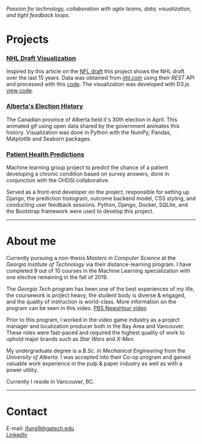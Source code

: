 _Passion for technology, collaboration with agile teams, data, visualization, and tight feedback loops._

# Projects
### [NHL Draft Visualization](hockey-draft-viz) 
Inspired by this article on the [NFL draft](https://www.news.gatech.edu/2017/04/19/interactive-visualization-illustrates-uncertainty-nfl-draft) 
this project shows the NHL draft over the last 15 years.  Data was obtained from
[nhl.com](https://www.nhl.com/) using their _REST_ API and processed with this [code](https://github.com/JonathanFung13/nhl_fantasy).
The visualization was developed with D3.js [view code](https://github.com/JonathanFung13/hockey-draft-viz).

### [Alberta's Election History](election-ab)
The Canadian province of Alberta held it's 30th election in April.  This animated gif using open data shared by the
government animates this history.  Visualization was done in Python with the NumPy, Pandas, Matplotlib and Seaborn packages.  

### [Patient Health Predictions](https://ihi.jonfun.dev/)
Machine learning group project to predict the chance of a patient developing 
a chronic condition based on survey answers, done in conjunction with the OHDSI collaborative.

Served as a front-end developer on the project, responsible for setting up Django, the prediction histogram, 
outcome backend model, CSS styling, and conducting user feedback sessions.  Python, Django, Docker, SQLite, and 
the Bootstrap framework were used to develop this project.  

---

# About me
Currently pursuing a non-thesis _Masters in Computer Science_ at the _Georgia Institute of Technology_ via their 
distance-learning program.  I have completed 9 out of 10 courses in the Machine Learning specialization with one 
elective remaining in the fall of 2019.

The _Georgia Tech_ program has been one of the best experiences of my life, the coursework is project heavy, the 
student body is diverse & engaged, and the quality of instruction is world-class.  More information on the program 
can be seen in this video. [PBS NewsHour video](https://youtu.be/6xNpquytdzw)

Prior to this program, I worked in the video game industry as a project manager and localization producer both in the 
Bay Area and Vancouver.  These roles were fast-paced and required the highest quality of work to uphold major 
brands such as _Star Wars_ and _X-Men_.

My undergraduate degree is a _B.Sc. in Mechanical Engineering_ from the _University of Alberta_.  I was accepted into 
their Co-op program and gained valuable work experience in the pulp & paper industry as well as with a power utility.  

Currently I reside in Vancouver, BC.  

---

# Contact
E-mail: [jfung9@gatech.edu](mailto:jfung9@gatech.edu)  
[LinkedIn](https://www.linkedin.com/in/jon-fung/)
